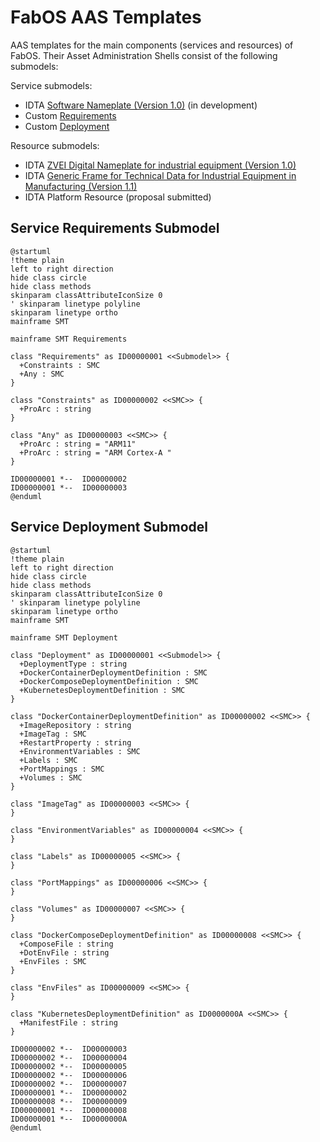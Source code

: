 # FabOS AAS Templates

AAS templates for the main components (services and resources) of FabOS. Their Asset Administration Shells consist of the following submodels:

Service submodels:

- IDTA [Software Nameplate (Version 1.0)](https://github.com/admin-shell-io/submodel-templates/tree/main/development/Software%20Nameplate/1/0) (in development)
- Custom [Requirements](#service-requirements-submodel)
- Custom [Deployment](#service-deployment-submodel)

Resource submodels:

- IDTA [ZVEI Digital Nameplate for industrial equipment (Version 1.0)](https://github.com/admin-shell-io/submodel-templates/tree/main/published/ZVEI_Digital_Nameplate/1/0)
- IDTA [Generic Frame for Technical Data for Industrial Equipment in Manufacturing (Version 1.1)](https://github.com/admin-shell-io/submodel-templates/tree/main/published/Technical_Data/1/1)
- IDTA Platform Resource (proposal submitted)

## Service Requirements Submodel

``` plantuml
@startuml
!theme plain
left to right direction
hide class circle
hide class methods
skinparam classAttributeIconSize 0
' skinparam linetype polyline
skinparam linetype ortho
mainframe SMT

mainframe SMT Requirements

class "Requirements" as ID00000001 <<Submodel>> {
  +Constraints : SMC
  +Any : SMC
}

class "Constraints" as ID00000002 <<SMC>> {
  +ProArc : string
}

class "Any" as ID00000003 <<SMC>> {
  +ProArc : string = "ARM11"
  +ProArc : string = "ARM Cortex-A "
}

ID00000001 *--  ID00000002
ID00000001 *--  ID00000003
@enduml
```

## Service Deployment Submodel

``` plantuml
@startuml
!theme plain
left to right direction
hide class circle
hide class methods
skinparam classAttributeIconSize 0
' skinparam linetype polyline
skinparam linetype ortho
mainframe SMT

mainframe SMT Deployment

class "Deployment" as ID00000001 <<Submodel>> {
  +DeploymentType : string
  +DockerContainerDeploymentDefinition : SMC
  +DockerComposeDeploymentDefinition : SMC
  +KubernetesDeploymentDefinition : SMC
}

class "DockerContainerDeploymentDefinition" as ID00000002 <<SMC>> {
  +ImageRepository : string
  +ImageTag : SMC
  +RestartProperty : string
  +EnvironmentVariables : SMC
  +Labels : SMC
  +PortMappings : SMC
  +Volumes : SMC
}

class "ImageTag" as ID00000003 <<SMC>> {
}

class "EnvironmentVariables" as ID00000004 <<SMC>> {
}

class "Labels" as ID00000005 <<SMC>> {
}

class "PortMappings" as ID00000006 <<SMC>> {
}

class "Volumes" as ID00000007 <<SMC>> {
}

class "DockerComposeDeploymentDefinition" as ID00000008 <<SMC>> {
  +ComposeFile : string
  +DotEnvFile : string
  +EnvFiles : SMC
}

class "EnvFiles" as ID00000009 <<SMC>> {
}

class "KubernetesDeploymentDefinition" as ID0000000A <<SMC>> {
  +ManifestFile : string
}

ID00000002 *--  ID00000003
ID00000002 *--  ID00000004
ID00000002 *--  ID00000005
ID00000002 *--  ID00000006
ID00000002 *--  ID00000007
ID00000001 *--  ID00000002
ID00000008 *--  ID00000009
ID00000001 *--  ID00000008
ID00000001 *--  ID0000000A
@enduml
```